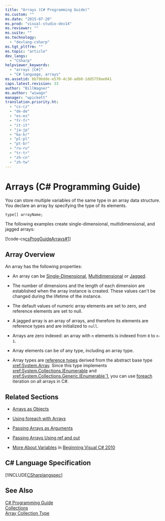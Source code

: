 ```yaml
---
title: "Arrays (C# Programming Guide)"
ms.custom: ""
ms.date: "2015-07-20"
ms.prod: "visual-studio-dev14"
ms.reviewer: ""
ms.suite: ""
ms.technology: 
  - "devlang-csharp"
ms.tgt_pltfrm: ""
ms.topic: "article"
dev_langs: 
  - "CSharp"
helpviewer_keywords: 
  - "arrays [C#]"
  - "C# language, arrays"
ms.assetid: bb79bdde-e570-4c30-adb0-1dd5759ae041
caps.latest.revision: 33
author: "BillWagner"
ms.author: "wiwagn"
manager: "wpickett"
translation.priority.ht: 
  - "cs-cz"
  - "de-de"
  - "es-es"
  - "fr-fr"
  - "it-it"
  - "ja-jp"
  - "ko-kr"
  - "pl-pl"
  - "pt-br"
  - "ru-ru"
  - "tr-tr"
  - "zh-cn"
  - "zh-tw"
---
```

# Arrays (C# Programming Guide)
You can store multiple variables of the same type in an array data structure. You declare an array by specifying the type of its elements.  
  
 `type[] arrayName;`  
  
 The following examples create single-dimensional, multidimensional, and jagged arrays:  
  
 [!code-cs[csProgGuideArrays#1](../../../csharp/programming-guide/arrays/codesnippet/CSharp/index_1.cs)]  
  
## Array Overview  
 An array has the following properties:  
  
-   An array can be [Single-Dimensional](../../../csharp/programming-guide/arrays/single-dimensional-arrays.md), [Multidimensional](../../../csharp/programming-guide/arrays/multidimensional-arrays.md) or [Jagged](../../../csharp/programming-guide/arrays/jagged-arrays.md).  
  
-   The number of dimensions and the length of each dimension are established when the array instance is created. These values can't be changed during the lifetime of the instance.  
  
-   The default values of numeric array elements are set to zero, and reference elements are set to null.  
  
-   A jagged array is an array of arrays, and therefore its elements are reference types and are initialized to `null`.  
  
-   Arrays are zero indexed: an array with `n` elements is indexed from `0` to `n-1`.  
  
-   Array elements can be of any type, including an array type.  
  
-   Array types are [reference types](../../../csharp/language-reference/keywords/reference-types.md) derived from the abstract base type <xref:System.Array>. Since this type implements <xref:System.Collections.IEnumerable> and <xref:System.Collections.Generic.IEnumerable`1>, you can use [foreach](../../../csharp/language-reference/keywords/foreach-in.md) iteration on all arrays in C#.  
  
## Related Sections  
  
-   [Arrays as Objects](../../../csharp/programming-guide/arrays/arrays-as-objects.md)  
  
-   [Using foreach with Arrays](../../../csharp/programming-guide/arrays/using-foreach-with-arrays.md)  
  
-   [Passing Arrays as Arguments](../../../csharp/programming-guide/arrays/passing-arrays-as-arguments.md)  
  
-   [Passing Arrays Using ref and out](../../../csharp/programming-guide/arrays/passing-arrays-using-ref-and-out.md)  
  
-   [More About Variables](http://go.microsoft.com/fwlink/?LinkId=221230) in [Beginning Visual C# 2010](http://go.microsoft.com/fwlink/?LinkId=221214)  
  
## C# Language Specification  
 [!INCLUDE[CSharplangspec](../../../csharp/language-reference/keywords/includes/csharplangspec_md.md)]  
  
## See Also  
 [C# Programming Guide](../../../csharp/programming-guide/index.md)   
 [Collections](../Topic/Collections%20\(C%23%20and%20Visual%20Basic\).md)   
 [Array Collection Type](http://msdn.microsoft.com/en-us/8a9964de-8941-47b1-a3cf-a01bc88db9e8)